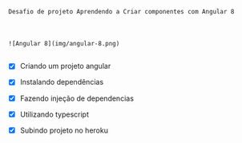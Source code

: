 <div aling="center">

    Desafio de projeto Aprendendo a Criar componentes com Angular 8
    
    
    
    ![Angular 8](img/angular-8.png)

</div>



##



- [x] Criando um projeto angular 
- [x] Instalando dependências
- [x] Fazendo injeção de dependencias
- [x] Utilizando typescript
- [x] Subindo projeto no heroku

